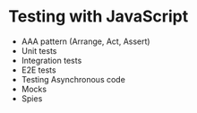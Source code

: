 # Testing with JavaScript

- AAA pattern (Arrange, Act, Assert)
- Unit tests
- Integration tests
- E2E tests
- Testing Asynchronous code
- Mocks
- Spies
